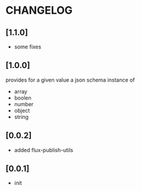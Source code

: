 # CHANGELOG

## [1.1.0]
* some fixes

## [1.0.0]
provides for a given value a json schema instance of
* array
* boolen
* number
* object
* string

## [0.0.2]
* added flux-publish-utils

## [0.0.1]
* init